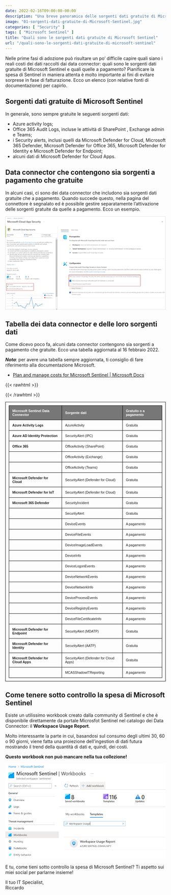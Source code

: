 ```yaml
---
date: 2022-02-16T09:00:00-00:00
description: "Una breve panoramica delle sorgenti dati gratuite di Microsoft Sentinel: quali sono, che dati raccolgono, consigli per pianificare la spesa."
image: "01-sorgenti-dati-gratuite-di-Microsoft-Sentinel.jpg"
categories: [ "Security" ]
tags: [ "Microsoft Sentinel" ]
title: "Quali sono le sorgenti dati gratuite di Microsoft Sentinel"
url: "/quali-sono-le-sorgenti-dati-gratuite-di-microsoft-sentinel"
---
```

Nelle prime fasi di adozione può risultare un po’ difficile capire quali siano i reali costi dei dati raccolti dai data connector: quali sono le sorgenti dati gratuite di Microsoft Sentinel e quali quelle a pagamento? Pianificare la spesa di Sentinel in maniera attenta è molto importante ai fini di evitare sorprese in fase di fatturazione. Ecco un elenco (con relative fonti di documentazione) per capirlo.

## Sorgenti dati gratuite di Microsoft Sentinel
In generale, sono sempre gratuite le seguenti sorgenti dati:
- Azure activity logs;
- Office 365 Audit Logs, incluse le attività di SharePoint , Exchange admin e Teams;
- i Security alerts, inclusi quelli da Microsoft Defender for Cloud, Microsoft 365 Defender, Microsoft Defender for Office 365, Microsoft Defender for Identity e Microsoft Defender for Endpoint;
- alcuni dati di Microsoft Defender for Cloud Apps.

## Data connector che contengono sia sorgenti a pagamento che gratuite
In alcuni casi, ci sono dei data connector che includono sia sorgenti dati gratuite che a pagamento. Quando succede questo, nella pagina del connettore è segnalato ed è possibile gestire separatamente l’attivazione delle sorgenti gratuite da quelle a pagamento. Ecco un esempio.

![Data connector con sorgenti gratuite e a pagamento](01-sorgenti-dati-gratuite-di-Microsoft-Sentinel.jpg)

## Tabella dei data connector e delle loro sorgenti dati
Come dicevo poco fa, alcuni data connector contengono sia sorgenti a pagamento che gratuite. Ecco una tabella aggiornata al 16 febbraio 2022.

***Nota***: per avere una tabella sempre aggiornata, ti consiglio di fare riferimento alla documentazione Microsoft.

- [Plan and manage costs for Microsoft Sentinel | Microsoft Docs](https://docs.microsoft.com/en-us/azure/sentinel/billing#free-data-sources)

{{< rawhtml >}}
  <style>
    table {
      border-collapse: collapse;
      font-family: sans-serif;
      font-size: 0.75em;
    }
    table, th, td {
      border: 1px solid black;
      padding: 10px;
    }
    thead {
      background: #777777;
      color: white;
    }
    blockquote {
      border-left: solid blue;
      padding-left: 10px;
    }
</style>
{{< /rawhtml >}}

| Microsoft Sentinel Data Connector     | Sorgente dati                           | Gratuito o a pagamento |
|:--------------------------------------|:----------------------------------------|:-----------------------|
| **Azure Activity Logs**               | AzureActivity                           | Gratuita               |
| **Azure AD Identity Protection**      | SecurityAlert (IPC)                     | Gratuita               |
| **Office 365**                        | OfficeActivity (SharePoint)             | Gratuita               |
|                                       | OfficeActivity (Exchange)               | Gratuita               |
|                                       | OfficeActivity (Teams)                  | Gratuita               |
| **Microsoft Defender for Cloud**      | SecurityAlert (Defender for Cloud)      | Gratuita               |
| **Microsoft Defender for IoT**        | SecurityAlert (Defender for Cloud)      | Gratuita               |
| **Microsoft 365 Defender**            | SecurityIncident                        | Gratuita               |
|                                       | SecurityAlert                           | Gratuita               |
|                                       | DeviceEvents                            | A pagamento            |
|                                       | DeviceFileEvents                        | A pagamento            |
|                                       | DeviceImageLoadEvents                   | A pagamento            |
|                                       | DeviceInfo                              | A pagamento            |
|                                       | DeviceLogonEvents                       | A pagamento            |
|                                       | DeviceNetworkEvents                     | A pagamento            |
|                                       | DeviceNetworkInfo                       | A pagamento            |
|                                       | DeviceProcessEvents                     | A pagamento            |
|                                       | DeviceRegistryEvents                    | A pagamento            |
|                                       | DeviceFileCertificateInfo               | A pagamento            |
| **Microsoft Defender for Endpoint**   | SecurityAlert (MDATP)                   | Gratuita               |
| **Microsoft Defender for Identity**   | SecurityAlert (AATP)                    | Gratuita               |
| **Microsoft Defender for Cloud Apps** | SecurityAlert (Defender for Cloud Apps) | Gratuita               |
|                                       | MCASShadowITReporting                   | A pagamento            |

## Come tenere sotto controllo la spesa di Microsoft Sentinel
Esiste un utilissimo workbook creato dalla community di Sentinel e che è disponibile direttamente da portale Microsfot Sentinel nel catalogo dei Data Connector: il **Workspace Usage Report**.

Molto interessante la parte in cui, basandosi sul consumo degli ultimi 30, 60 o 90 giorni, viene fatta una proiezione dell’ingestion di dati futura mostrando il trend della quantità di dati e, quindi, dei costi.

**Questo workbook non può mancare nella tua collezione!**

![Workbook Workspace Usage Report](02-sorgenti-dati-gratuite-di-Microsoft-Sentinel-stima-costi.png)

E tu, come tieni sotto controllo la spesa di Microsoft Sentinel? Ti aspetto sui miei social per parlarne insieme!

Il tuo IT Specialist,  
Riccardo